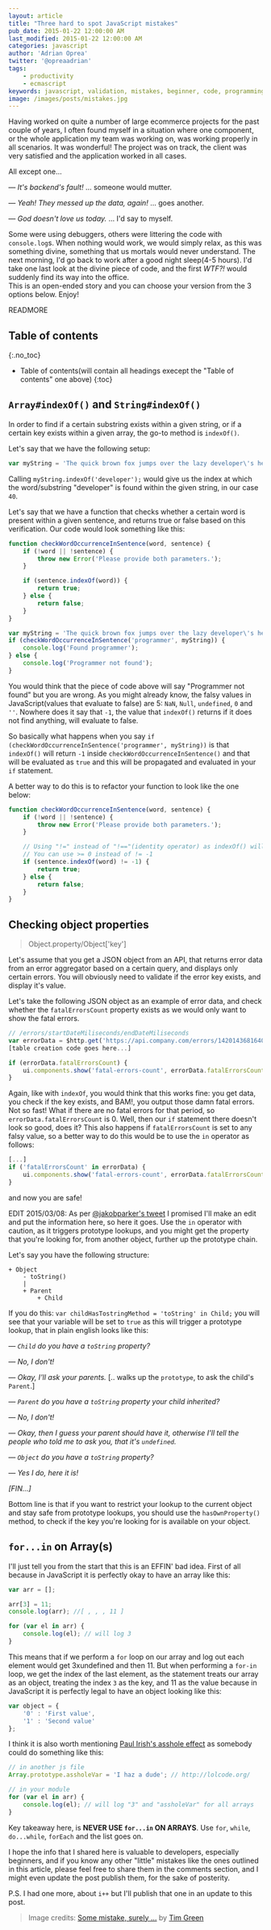 ```yaml
---
layout: article
title: "Three hard to spot JavaScript mistakes"
pub_date: 2015-01-22 12:00:00 AM
last_modified: 2015-01-22 12:00:00 AM
categories: javascript
author: 'Adrian Oprea'
twitter: '@opreaadrian'
tags:
    - productivity
    - ecmascript
keywords: javascript, validation, mistakes, beginner, code, programming, objects, indexOf, for-in, loops
image: /images/posts/mistakes.jpg
---
```


Having worked on quite a number of large ecommerce projects for the past couple of years, 
I often found myself in a situation where one component, or the whole application my team was working on, was working properly in all scenarios.
It was wonderful! The project was on track, the client was very satisfied and the application worked in all cases.

All except one...

&mdash; *It's backend's fault!* ... someone would mutter.  

&mdash; *Yeah! They messed up the data, again!* ... goes another.  

&mdash; *God doesn't love us today.*  ... I'd say to myself.  

Some were using debuggers, others were littering the code with `console.log`s. 
When nothing would work, we would simply relax, as this was something divine, 
something that us mortals would never understand.
The next morning, I'd go back to work after a good night sleep(4-5 hours). 
I'd take one last look at the divine piece of code, and the first *WTF?!* would suddenly find its way into the office.  
This is an open-ended story and you can choose your version from the 3 options below. Enjoy!

READMORE

## Table of contents
{:.no_toc}

* Table of contents(will contain all headings execept the "Table of contents" one above)
{:toc}

## `Array#indexOf()` and `String#indexOf()`

In order to find if a certain substring exists within a given string, or if a certain key exists within a given array, the go-to method is `indexOf()`.

Let's say that we have the following setup:

```javascript
var myString = 'The quick brown fox jumps over the lazy developer\'s head';
```

Calling `myString.indexOf('developer');` would give us the index at which the word/substring "developer" is found within the given string, in our case `40`.

Let's say that we have a function that checks whether a certain word is present within a given sentence, and returns true or false based on this verification. Our code would look something like this:

```javascript
function checkWordOccurrenceInSentence(word, sentence) {
    if (!word || !sentence) {
        throw new Error('Please provide both parameters.');
    }

    if (sentence.indexOf(word)) {
        return true;
    } else {
        return false;
    }
}

var myString = 'The quick brown fox jumps over the lazy developer\'s head';
if (checkWordOccurrenceInSentence('programmer', myString)) {
    console.log('Found programmer');
} else {
    console.log('Programmer not found');
}
```

You would think that the piece of code above will say "Programmer not found" but you are wrong. As you might already know, the falsy values in JavaScript(values that evaluate to false) are 5: `NaN`, `Null`, `undefined`, `0` and `''`. Nowhere does it say that `-1`, the value that `indexOf()` returns if it does not find anything, will evaluate to false.

So basically what happens when you say `if (checkWordOccurrenceInSentence('programmer', myString))`
is that `indexOf()` will return `-1` inside `checkWordOccurrenceInSentence()` and that will be evaluated as `true` and this will be propagated and evaluated in your `if` statement.

A better way to do this is to refactor your function to look like the one below:

```javascript
function checkWordOccurrenceInSentence(word, sentence) {
    if (!word || !sentence) {
        throw new Error('Please provide both parameters.');
    }

    // Using "!=" instead of "!=="(identity operator) as indexOf() will not trick us
    // You can use >= 0 instead of != -1
    if (sentence.indexOf(word) != -1) {
        return true;
    } else {
        return false;
    }
}
```


## Checking object properties
> Object.property/Object['key']

Let's assume that you get a JSON object from an API, that returns error data from an error aggregator based on a certain query, and displays only certain errors. You will obviously need to validate if the error key exists, and display it's value.

Let's take the following JSON object as an example of error data, and check whether the `fatalErrorsCount` property exists as we would only want to show the fatal errors.

```javascript
// /errors/startDateMiliseconds/endDateMiliseconds
var errorData = $http.get('https://api.company.com/errors/14201436816409/1421882120458');
[table creation code goes here...]

if (errorData.fatalErrorsCount) {
    ui.components.show('fatal-errors-count', errorData.fatalErrorsCount);
}
```

Again, like with `indexOf`, you would think that this works fine: you get data, you check if the key exists, and BAM!, you output those damn fatal errors. Not so fast!
What if there are no fatal errors for that period, so `errorData.fatalErrorsCount` is 0. Well, then our `if` statement there doesn't look so good, does it? This also happens if `fatalErrorsCount` is set to any falsy value, so a better way to do this would be to use the `in` operator as follows:

```javascript
[...]
if ('fatalErrorsCount' in errorData) {
    ui.components.show('fatal-errors-count', errorData.fatalErrorsCount);
}
```

and now you are safe!

EDIT 2015/03/08: As per [@jakobparker's tweet](https://twitter.com/jacobparker/status/568519846050205696) I promised I'll make an edit and put the information here, so here it goes.
Use the `in` operator with caution, as it triggers prototype lookups, and you might get the property that you're looking for, from another object, further up the prototype chain.

Let's say you have the following structure:

```
+ Object
    - toString()
    |
    + Parent
        + Child
```

If you do this: `var childHasTostringMethod = 'toString' in Child;` you will see that your variable will be set to `true` as this will trigger a prototype lookup, that in plain english looks like this:

&mdash; *`Child` do you have a `toString` property?*

&mdash; *No, I don't!*

&mdash; *Okay, I'll ask your parents.* [.. walks up the `prototype`, to ask the child's `Parent`.]

&mdash; *`Parent` do you have a `toString` property your child inherited?*

&mdash; *No, I don't!*

&mdash; *Okay, then I guess your parent should have it, otherwise I'll tell the people who told me to ask you, that it's `undefined`.*

&mdash; *`Object` do you have a `toString` property?*

&mdash; *Yes I do, here it is!*

*[FIN...]*

Bottom line is that if you want to restrict your lookup to the current object and stay safe from prototype lookups, you should use the `hasOwnProperty()` method, to check if the key you're looking for is available on your object.

## `for...in` on Array(s)

I'll just tell you from the start that this is an EFFIN' bad idea. First of all because in JavaScript it is perfectly okay to have an array like this:

```javascript
var arr = [];

arr[3] = 11;
console.log(arr); //[ , , , 11 ]

for (var el in arr) {
    console.log(el); // will log 3
}
```

This means that if we perform a `for` loop on our array and log out each element would get 3xundefined and then 11.
But when performing a `for-in` loop, we get the index of the last element, as the statement treats our array as an object, treating the index `3` as the key, and 11 as the value because in JavaScript it is perfectly legal to have an object looking like this:

```javascript
var object = {
    '0' : 'First value',
    '1' : 'Second value'
};
```

I think it is also worth mentioning [Paul Irish's asshole effect](http://vimeo.com/12529436#t=272) as somebody could do something like this:

```javascript
// in another js file
Array.prototype.assholeVar = 'I haz a dude'; // http://lolcode.org/

// in your module
for (var el in arr) {
    console.log(el); // will log "3" and "assholeVar" for all arrays
}
```

Key takeaway here, is __NEVER USE `for...in` ON ARRAYS__. Use `for`, `while`, `do...while`, `forEach` and the list goes on.

I hope the info that I shared here is valuable to developers, especially beginners, and if you know any other "little" mistakes like the ones outlined in this article, please feel free to share them in the comments section, and I might even update the post publish them, for the sake of posterity.

P.S. I had one more, about `i++` but I'll publish that one in an update to this post.

> Image credits: [Some mistake, surely ...](https://flic.kr/p/nrHJrx) by [Tim Green](https://www.flickr.com/photos/atoach/)
